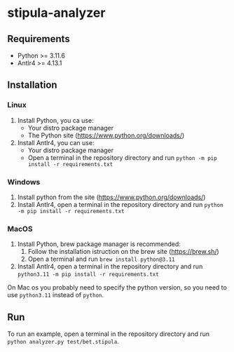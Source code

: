 # stipula-analyzer

## Requirements

- Python >= 3.11.6
- Antlr4 >= 4.13.1

## Installation

### Linux
1. Install Python, you ca use:
   - Your distro package manager
   - The Python site (https://www.python.org/downloads/)
2. Install Antlr4, you can use:
   - Your distro package manager
   - Open a terminal in the repository directory and run `python -m pip install -r requirements.txt`

### Windows
1. Install python from the site (https://www.python.org/downloads/)
2. Install Antlr4, open a terminal in the repository directory and run `python -m pip install -r requirements.txt`

### MacOS
1. Install Python, brew package manager is recommended:
   1. Follow the installation istruction on the brew site (https://brew.sh/)
   2. Open a terminal and run `brew install python@3.11`
2. Install Antlr4, open a terminal in the repository directory and run `python3.11 -m pip install -r requirements.txt`

On Mac os you probably need to specify the python version, so you need to use `python3.11` instead of `python`.

## Run

To run an example, open a terminal in the repository directory and run `python analyzer.py test/bet.stipula`.
